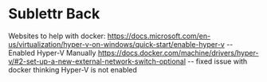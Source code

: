 # Sublettr Back


Websites to help with docker:
https://docs.microsoft.com/en-us/virtualization/hyper-v-on-windows/quick-start/enable-hyper-v -- Enabled Hyper-V Manually 
https://docs.docker.com/machine/drivers/hyper-v/#2-set-up-a-new-external-network-switch-optional -- fixed issue with docker thinking Hyper-V is not enabled
